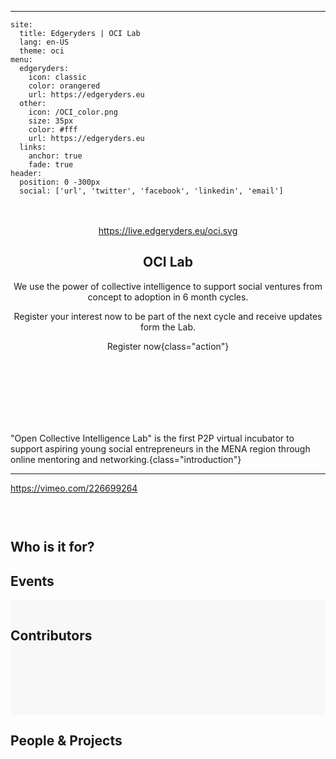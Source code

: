 <Webkit>

---

<Config>

```
site:
  title: Edgeryders | OCI Lab
  lang: en-US
  theme: oci
menu:
  edgeryders:
    icon: classic
    color: orangered
    url: https://edgeryders.eu
  other:
    icon: /OCI_color.png
    size: 35px
    color: #fff
    url: https://edgeryders.eu
  links:
    anchor: true
    fade: true
header:
  position: 0 -300px
  social: ['url', 'twitter', 'facebook', 'linkedin', 'email']

```

</Config>

<Menu style="background: linear-gradient(180deg, rgba(255,255,255,1) 0%, rgba(240,240,240,0) 200%);">

</Menu>

<Header>

<!-- XML comment here -->

<Image style="width: 220px !important; margin-right: 60px; margin-top: 20px">

https://live.edgeryders.eu/oci.svg

</Image>

<Text>

## OCI Lab

We use the power of collective intelligence to support social ventures from concept to adoption in 6 month cycles. 

</Text>

<Text class="action">

Register your interest now to be part of the next cycle and receive updates form the Lab.

Register now{class="action"}

</Text>

</Header>

<Section id="About" style="padding: 60px 0 30px; background: url('https://leonardo.osnova.io/c412d7a8-f739-5ab1-ebe4-d07e82191cc0/');background-size: cover">

<Text>

"Open Collective Intelligence Lab" is the first P2P virtual incubator to support aspiring young social entrepreneurs in the MENA region through online mentoring and networking.{class="introduction"}

---

https://vimeo.com/226699264

</Text>

</Section>

<Section id="Who">

## Who is it for?

<Cards template="topics" tag="webcontent-edgeryders-summit-2020-topics" />

</Section>

<Section id="Events">

# Events

<Grid template="events" url="https://edgeryders.eu/c/ocilab/openvillage-event/331.json" items="6" />

</Section>

<Section id="People" style="background: rgba(0,0,0,0.02); padding: 1rem 0 6rem">

# Contributors

<Grid template="people" category="ocilab" />

</Section>

<Section id="Projects">

# People & Projects

<Table url="https://edgeryders.eu/c/ocilab/people-projects.json" />

</Section>


</Webkit>
